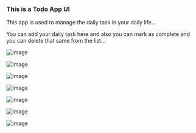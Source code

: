 ### This is a Todo App UI

This app is used to manage the daily task in your daily life...

You can add your daily task here and also you can mark as complete and you can delete that same from the list...

![image](https://user-images.githubusercontent.com/92267172/194718659-18a56c99-71cf-42d4-9ca9-ccbe8375c7fe.png)

![image](https://user-images.githubusercontent.com/92267172/194718946-ffcaca65-0023-440b-92ba-02977726c324.png)

![image](https://user-images.githubusercontent.com/92267172/194718961-e52c16ad-4f2d-4128-88a6-e6dc1770def3.png)

![image](https://user-images.githubusercontent.com/92267172/194718978-95133e9b-bd89-45f3-adfa-cca6463d251d.png)

![image](https://user-images.githubusercontent.com/92267172/194719013-315a7d01-30e0-4d74-b648-24b187ff4074.png)

![image](https://user-images.githubusercontent.com/92267172/194719031-987e5155-cb87-457b-abc2-8a126f2a7cdf.png)

![image](https://user-images.githubusercontent.com/92267172/194719050-fedb8180-381b-491b-9628-5c019796cb18.png)
